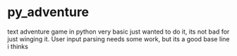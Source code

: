 # py_adventure
text adventure game in python very basic
just wanted to do it, its not bad for just winging it. 
User input parsing needs some work, but its a good base line i thinks

